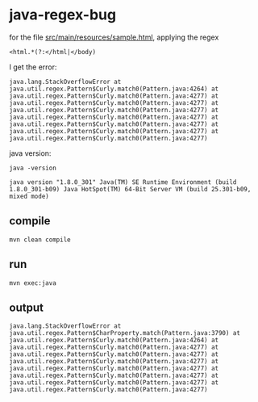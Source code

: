 # java-regex-bug

for the file [src/main/resources/sample.html](https://github.com/smatei/java-regex-bug/blob/main/src/main/resources/sample.html), applying the regex 

`<html.*(?:</html|</body)`

I get the error:

`java.lang.StackOverflowError
	at java.util.regex.Pattern$Curly.match0(Pattern.java:4264)
	at java.util.regex.Pattern$Curly.match0(Pattern.java:4277)
	at java.util.regex.Pattern$Curly.match0(Pattern.java:4277)
	at java.util.regex.Pattern$Curly.match0(Pattern.java:4277)
	at java.util.regex.Pattern$Curly.match0(Pattern.java:4277)
	at java.util.regex.Pattern$Curly.match0(Pattern.java:4277)
	at java.util.regex.Pattern$Curly.match0(Pattern.java:4277)
	at java.util.regex.Pattern$Curly.match0(Pattern.java:4277)`

java version:

`java -version`

`java version "1.8.0_301"
Java(TM) SE Runtime Environment (build 1.8.0_301-b09)
Java HotSpot(TM) 64-Bit Server VM (build 25.301-b09, mixed mode)`

## compile

`mvn clean compile`

## run 

`mvn exec:java`

## output

`java.lang.StackOverflowError
        at java.util.regex.Pattern$CharProperty.match(Pattern.java:3790)
        at java.util.regex.Pattern$Curly.match0(Pattern.java:4264)
        at java.util.regex.Pattern$Curly.match0(Pattern.java:4277)
        at java.util.regex.Pattern$Curly.match0(Pattern.java:4277)
        at java.util.regex.Pattern$Curly.match0(Pattern.java:4277)
        at java.util.regex.Pattern$Curly.match0(Pattern.java:4277)
        at java.util.regex.Pattern$Curly.match0(Pattern.java:4277)
        at java.util.regex.Pattern$Curly.match0(Pattern.java:4277)
        at java.util.regex.Pattern$Curly.match0(Pattern.java:4277)`

